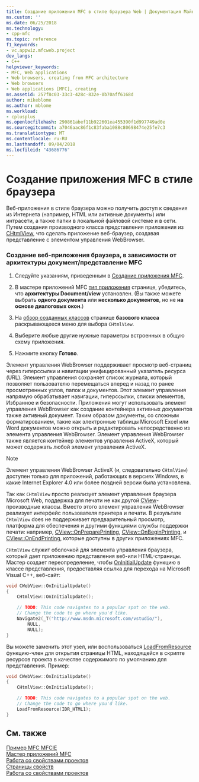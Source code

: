 ```yaml
---
title: Создание приложения MFC в стиле браузера Web | Документация Майкрософт
ms.custom: ''
ms.date: 06/25/2018
ms.technology:
- cpp-mfc
ms.topic: reference
f1_keywords:
- vc.appwiz.mfcweb.project
dev_langs:
- C++
helpviewer_keywords:
- MFC, Web applications
- Web browsers, creating from MFC architecture
- Web browsers
- Web applications [MFC], creating
ms.assetid: 257f8c03-33c3-428c-832e-0b70aff6168d
author: mikeblome
ms.author: mblome
ms.workload:
- cplusplus
ms.openlocfilehash: 290861abef11b922601ea455390f1d997749ad0e
ms.sourcegitcommit: a7046aac86f1c83faba1088c80698474e25fe7c3
ms.translationtype: MT
ms.contentlocale: ru-RU
ms.lasthandoff: 09/04/2018
ms.locfileid: "43686776"
---
```

# <a name="creating-a-web-browser-style-mfc-application"></a>Создание приложения MFC в стиле браузера
Веб-приложения в стиле браузера можно получить доступ к сведения из Интернета (например, HTML или активные документы) или интрасети, а также папки в локальной файловой системе и в сети. Путем создания производного класса представления приложения из [CHtmlView](../../mfc/reference/chtmlview-class.md), что сделать приложение веб-браузер, создавая представление с элементом управления WebBrowser.  
  
### <a name="to-create-a-web-browser-application-based-on-the-mfc-documentview-architecture"></a>Создание веб-приложения браузера, в зависимости от архитектуры документ/представление MFC  
  
1.  Следуйте указаниям, приведенным в [Создание приложения MFC](../../mfc/reference/creating-an-mfc-application.md).  
  
2.  В мастере приложений MFC [тип приложения](../../mfc/reference/application-type-mfc-application-wizard.md) странице, убедитесь, что **архитектуры Document/view** установлен. (Вы также можете выбрать **одного документа** или **несколько документов**, но не **на основе диалоговых окон**.)  
  
3.  На [обзор созданных классов](../../mfc/reference/generated-classes-mfc-application-wizard.md) странице **базового класса** раскрывающееся меню для выбора `CHtmlView`.  
  
4.  Выберите любые другие нужные параметры встроенных в общую схему приложения.  
  
5.  Нажмите кнопку **Готово**.  
  
 Элемент управления WebBrowser поддерживает просмотр веб-страниц через гиперссылки и навигации унифицированный указатель ресурса (URL). Элемент управления сохраняет список журнала, который позволяет пользователю перемещаться вперед и назад по ранее просмотренных узлов, папок и документов. Этот элемент управления напрямую обрабатывает навигации, гиперссылки, списки элементов, Избранное и безопасности. Приложения могут использовать элемент управления WebBrowser как создание контейнера активных документов также активный документ. Таким образом документы, со сложным форматированием, такие как электронные таблицы Microsoft Excel или Word документов можно открыть и редактировать непосредственно из элемента управления WebBrowser. Элемент управления WebBrowser также является контейнер элементов управления ActiveX, который может содержать любой элемент управления ActiveX.  
  
> [!NOTE]
>  Элемент управления WebBrowser ActiveX (и, следовательно `CHtmlView`) доступен только для приложений, работающих в версиях Windows, в какие Internet Explorer 4.0 или более поздней версии была установлена.  
  
 Так как `CHtmlView` просто реализует элемент управления браузера Microsoft Web, поддержка для печати не как другой [CView](../../mfc/reference/cview-class.md)-производные классы. Вместо этого элемент управления WebBrowser реализует интерфейс пользователя принтера и печати. В результате `CHtmlView` does не поддерживает предварительный просмотр, платформа для обеспечения и другими функциями службы поддержки печати: например, [CView::OnPreparePrinting](../../mfc/reference/cview-class.md#onprepareprinting), [CView::OnBeginPrinting](../../mfc/reference/cview-class.md#onbeginprinting), и [CView::OnEndPrinting](../../mfc/reference/cview-class.md#onendprinting), которые доступны в других приложениях MFC.  
  
 `CHtmlView` служит оболочкой для элемента управления браузера, который дает приложению представления веб-или HTML-страницы. Мастер создает переопределение, чтобы [OnInitialUpdate](../../mfc/reference/cview-class.md#oninitialupdate) функцию в классе представления, предоставляя ссылка для перехода на Microsoft Visual C++, веб-сайт:  
  
```cpp
void CWebView::OnInitialUpdate()  
{  
    CHtmlView::OnInitialUpdate();

    // TODO: This code navigates to a popular spot on the web.
    // Change the code to go where you'd like.  
    Navigate2(_T("http://www.msdn.microsoft.com/vstudio/"),
        NULL,
        NULL);
}
```

Вы можете заменить этот узел, или воспользоваться [LoadFromResource](../../mfc/reference/chtmlview-class.md#loadfromresource) функцию-член для открытия страницы HTML, находящейся в скрипте ресурсов проекта в качестве содержимого по умолчанию для представления. Пример:  
  
```cpp
void CWebView::OnInitialUpdate()  
{  
    CHtmlView::OnInitialUpdate();

    // TODO: This code navigates to a popular spot on the web.
    // Change the code to go where you'd like.  
    LoadFromResource(IDR_HTML1);
}
```  
  
## <a name="see-also"></a>См. также  
 [Пример MFC MFCIE](https://github.com/Microsoft/VCSamples)   
 [Мастер приложений MFC](../../mfc/reference/mfc-application-wizard.md)   
 [Работа со свойствами проектов](../../ide/working-with-project-properties.md)   
 [Страницы свойств](../../ide/property-pages-visual-cpp.md)   
 [Работа со свойствами проектов](../../ide/working-with-project-properties.md)   


